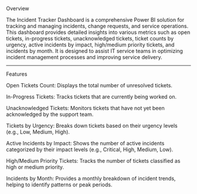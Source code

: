 Overview

The Incident Tracker Dashboard is a comprehensive Power BI solution for tracking and managing incidents, change requests, and service operations. This dashboard provides detailed insights into various metrics such as open tickets, in-progress tickets, unacknowledged tickets, ticket counts by urgency, active incidents by impact, high/medium priority tickets, and incidents by month. It is designed to assist IT service teams in optimizing incident management processes and improving service delivery.

------------------------------------------------------------------------------------
Features

Open Tickets Count: Displays the total number of unresolved tickets.

In-Progress Tickets: Tracks tickets that are currently being worked on.

Unacknowledged Tickets: Monitors tickets that have not yet been acknowledged by the support team.

Tickets by Urgency: Breaks down tickets based on their urgency levels (e.g., Low, Medium, High).

Active Incidents by Impact: Shows the number of active incidents categorized by their impact levels (e.g., Critical, High, Medium, Low).

High/Medium Priority Tickets: Tracks the number of tickets classified as high or medium priority.

Incidents by Month: Provides a monthly breakdown of incident trends, helping to identify patterns or peak periods.
